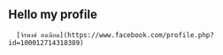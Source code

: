   ## Hello my profile ##
  
      [จิรพงศ์ สงเนียม](https://www.facebook.com/profile.php?id=100012714318389)
